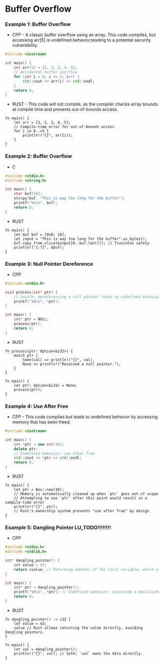 # Buffer Overflow



### Example 1: Buffer Overflow
* CPP - A classic buffer overflow using an array. This code compiles, but accessing arr[5] is undefined behavior,leading to a potential security vulnerability.
```cpp
#include <iostream>

int main() {
    int arr[5] = {1, 2, 3, 4, 5};
    // Accidental buffer overflow
    for (int i = 0; i <= 5; i++) {
        std::cout << arr[i] << std::endl;
    }
    return 0;
}
```
* RUST - This code will not compile, as the compiler checks array bounds at compile time and prevents out-of-bounds access.
```rust,editable
fn main() {
    let arr = [1, 2, 3, 4, 5];
    // Compile-time error for out-of-bounds access
    for i in 0..=5 {
        println!("{}", arr[i]);
    }
}
```


### Example 2: Buffer Overflow
* C
```c
#include <stdio.h>
#include <string.h>

int main() {
    char buf[10];.
    strcpy(buf, "This is way too long for the buffer");
    printf("%s\n", buf);
    return 0;
}
```
* RUST
```rust,editable
fn main() {
    let mut buf = [0u8; 10];
    let input = "This is way too long for the buffer".as_bytes();
    buf.copy_from_slice(&input[0..buf.len()]); // Truncates safely
    println!("{:?}", &buf);
}
```


### Example 3: Null Pointer Dereference
* CPP
```cpp
#include <stdio.h>

void process(int* ptr) {
    // Unsafe: dereferencing a null pointer leads to undefined behavior.
    printf("%d\n", *ptr);
}

int main() {
    int* ptr = NULL;
    process(ptr);
    return 0;
}
```
* RUST
```rust,editable
fn process(ptr: Option<&i32>) {
    match ptr {
        Some(val) => println!("{}", val),
        None => println!("Received a null pointer."),
    }
}

fn main() {
    let ptr: Option<&i32> = None;
    process(ptr);
}
```


### Example 4: Use After Free
* CPP - This code compiles but leads to undefined behavior by accessing memory that has been freed.
```cpp
#include <iostream>

int main() {
    int *ptr = new int(10);
    delete ptr;
    // Undefined behavior: use after free
    std::cout << *ptr << std::endl;
    return 0;
}
```
* RUST
```rust,editable
fn main() {
    let ptr = Box::new(10);
    // Memory is automatically cleaned up when `ptr` goes out of scope
    // Attempting to use `ptr` after this point would result in a compile-time error
    println!("{}", ptr);
    // Rust's ownership system prevents "use after free" by design
}
```


### Example 5: Dangling Pointer LU_TODO!!!!!!!!
* CPP
```cpp
#include <stdio.h>
#include <stdlib.h>

int* dangling_pointer() {
    int value = 42;
    return &value; // Returning address of the local variable, which will be deallocated
}

int main() {
    int* ptr = dangling_pointer();
    printf("%d\n", *ptr); // Undefined behavior: accessing a deallocated stack frame
    return 0;
}
```
* RUST
```rust,editable
fn dangling_pointer() -> i32 {
    let value = 42;
    value // Rust allows returning the value directly, avoiding dangling pointers.
}

fn main() {
    let val = dangling_pointer();
    println!("{}", val); // Safe: `val` owns the data directly.
}
```
